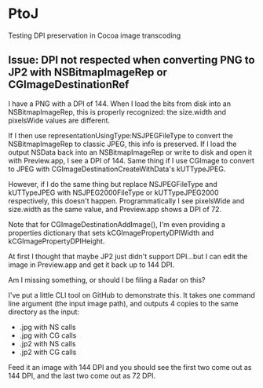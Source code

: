 PtoJ
====

Testing DPI preservation in Cocoa image transcoding

Issue: DPI not respected when converting PNG to JP2 with NSBitmapImageRep or CGImageDestinationRef
-------

I have a PNG with a DPI of 144. When I load the bits from disk into an NSBitmapImageRep, this is properly recognized: the size.width and pixelsWide values are different.

If I then use representationUsingType:NSJPEGFileType to convert the NSBitmapImageRep to classic JPEG, this info is preserved. If I load the output NSData back into an NSBitmapImageRep or write to disk and open it with Preview.app, I see a DPI of 144. Same thing if I use CGImage to convert to JPEG with CGImageDestinationCreateWithData's kUTTypeJPEG.

However, if I do the same thing but replace NSJPEGFileType and kUTTypeJPEG with NSJPEG2000FileType or kUTTypeJPEG2000 respectively, this doesn't happen. Programmatically I see pixelsWide and size.width as the same value, and Preview.app shows a DPI of 72.

Note that for CGImageDestinationAddImage(), I'm even providing a properties dictionary that sets kCGImagePropertyDPIWidth and kCGImagePropertyDPIHeight.

At first I thought that maybe JP2 just didn't support DPI…but I can edit the image in Preview.app and get it back up to 144 DPI.

Am I missing something, or should I be filing a Radar on this?

I've put a little CLI tool on GitHub to demonstrate this. It takes one command line argument (the input image path), and outputs 4 copies to the same directory as the input:
* .jpg with NS calls
* .jpg with CG calls
* .jp2 with NS calls
* .jp2 with CG calls

Feed it an image with 144 DPI and you should see the first two come out as 144 DPI, and the last two come out as 72 DPI.